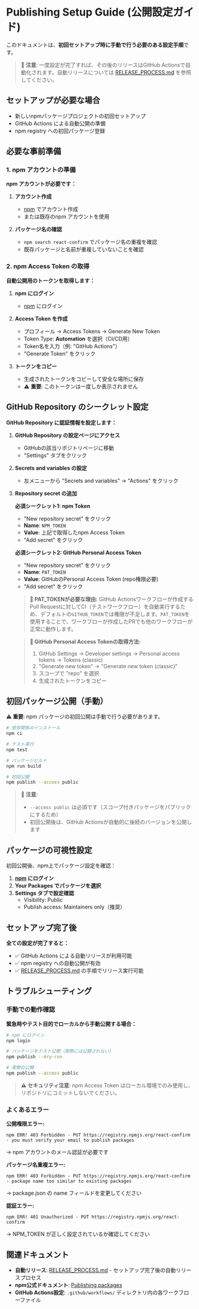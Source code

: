 # Publishing Setup Guide (公開設定ガイド)

このドキュメントは、**初回セットアップ時に手動で行う必要のある設定手順**です。

> **📝 注意**: 一度設定が完了すれば、その後のリリースはGitHub Actionsで自動化されます。自動リリースについては [RELEASE_PROCESS.md](RELEASE_PROCESS.md) を参照してください。

## セットアップが必要な場合

- 新しいnpmパッケージプロジェクトの初回セットアップ
- GitHub Actions による自動公開の準備
- npm registry への初回パッケージ登録

## 必要な事前準備

### 1. npm アカウントの準備

**npm アカウントが必要です：**

1. **アカウント作成**
   - [npm](https://www.npmjs.com/) でアカウント作成
   - または既存のnpm アカウントを使用

2. **パッケージ名の確認**
   - `npm search react-confirm` でパッケージ名の重複を確認
   - 既存パッケージと名前が重複していないことを確認

### 2. npm Access Token の取得

**自動公開用のトークンを取得します：**

1. **npm にログイン**
   - [npm](https://www.npmjs.com/) にログイン

2. **Access Token を作成**
   - プロフィール → Access Tokens → Generate New Token
   - Token Type: **Automation** を選択（CI/CD用）
   - Token名を入力（例: "GitHub Actions"）
   - "Generate Token" をクリック

3. **トークンをコピー**
   - 生成されたトークンをコピーして安全な場所に保存
   - ⚠️ **重要**: このトークンは一度しか表示されません

## GitHub Repository のシークレット設定

**GitHub Repository に認証情報を設定します：**

1. **GitHub Repository の設定ページにアクセス**
   - GitHubの該当リポジトリページに移動
   - "Settings" タブをクリック

2. **Secrets and variables の設定**
   - 左メニューから "Secrets and variables" → "Actions" をクリック

3. **Repository secret の追加**
   
   **必須シークレット1: npm Token**
   - "New repository secret" をクリック
   - **Name**: `NPM_TOKEN`
   - **Value**: 上記で取得したnpm Access Token
   - "Add secret" をクリック
   
   **必須シークレット2: GitHub Personal Access Token**
   - "New repository secret" をクリック
   - **Name**: `PAT_TOKEN`
   - **Value**: GitHubのPersonal Access Token (repo権限必要)
   - "Add secret" をクリック
   
   > **📝 PAT_TOKENが必要な理由:**
   > GitHub Actionsワークフローが作成するPull Requestに対してCI（テストワークフロー）を自動実行するため、デフォルトの`GITHUB_TOKEN`では権限が不足します。`PAT_TOKEN`を使用することで、ワークフローが作成したPRでも他のワークフローが正常に動作します。
   
   > **📝 GitHub Personal Access Tokenの取得方法:**
   > 1. GitHub Settings → Developer settings → Personal access tokens → Tokens (classic)
   > 2. "Generate new token" → "Generate new token (classic)"
   > 3. スコープで "repo" を選択
   > 4. 生成されたトークンをコピー

## 初回パッケージ公開（手動）

**⚠️ 重要**: npm パッケージの初回公開は手動で行う必要があります。

```bash
# 依存関係のインストール
npm ci

# テスト実行
npm test

# パッケージビルド
npm run build

# 初回公開
npm publish --access public
```

> **📝 注意**: 
> - `--access public` は必須です（スコープ付きパッケージをパブリックにするため）
> - 初回公開後は、GitHub Actionsが自動的に後続のバージョンを公開します

## パッケージの可視性設定

初回公開後、npm上でパッケージ設定を確認：

1. **[npm](https://www.npmjs.com/) にログイン**
2. **Your Packages でパッケージを選択**
3. **Settings タブで設定確認**
   - Visibility: Public
   - Publish access: Maintainers only（推奨）

## セットアップ完了後

**全ての設定が完了すると：**

- ✅ GitHub Actions による自動リリースが利用可能
- ✅ npm registry への自動公開が有効
- ✅ [RELEASE_PROCESS.md](RELEASE_PROCESS.md) の手順でリリース実行可能

## トラブルシューティング

### 手動での動作確認

**緊急時やテスト目的でローカルから手動公開する場合：**

```bash
# npm にログイン
npm login

# パッケージをテスト公開（実際には公開されない）
npm publish --dry-run

# 実際の公開
npm publish --access public
```

> **⚠️ セキュリティ注意**: npm Access Token はローカル環境でのみ使用し、リポジトリにコミットしないでください。

### よくあるエラー

**公開権限エラー:**
```
npm ERR! 403 Forbidden - PUT https://registry.npmjs.org/react-confirm - you must verify your email to publish packages
```
→ npm アカウントのメール認証が必要です

**パッケージ名重複エラー:**
```
npm ERR! 403 Forbidden - PUT https://registry.npmjs.org/react-confirm - package name too similar to existing packages
```
→ package.json の name フィールドを変更してください

**認証エラー:**
```
npm ERR! 401 Unauthorized - PUT https://registry.npmjs.org/react-confirm
```
→ NPM_TOKEN が正しく設定されているか確認してください

## 関連ドキュメント

- **自動リリース**: [RELEASE_PROCESS.md](RELEASE_PROCESS.md) - セットアップ完了後の自動リリースプロセス
- **npm公式ドキュメント**: [Publishing packages](https://docs.npmjs.com/packages-and-modules/contributing-packages-to-the-registry)
- **GitHub Actions設定**: `.github/workflows/` ディレクトリ内の各ワークフローファイル
